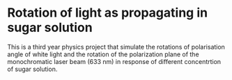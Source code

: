 #  Rotation of light as propagating in sugar solution
This is a third year physics project that simulate the rotations of polarisation angle of white light and the rotation of the polarization plane of the monochromatic laser beam (633 nm) in response of different concentrtion of sugar solution.
